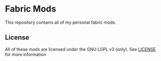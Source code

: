 # Fabric Mods

This repository contains all of my personal fabric mods.

## License

All of these mods are licensed under the GNU LGPL v3 (only).
See [LICENSE](./LICENSE) for more information

